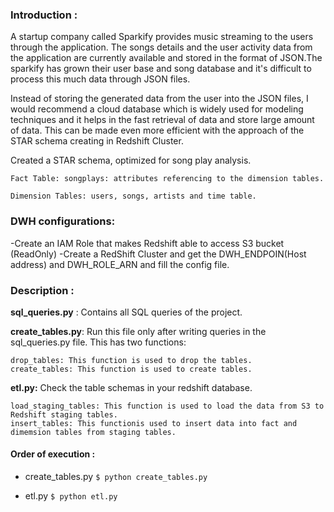 ### Introduction :

A startup company called Sparkify provides music streaming to the users through the application. The songs details and the user activity data from the application are currently available and stored in the format of JSON.The sparkify has grown their user base and song database and it's difficult to process this much data through JSON files.

Instead of storing the generated data from the user into the JSON files, I would recommend a cloud database which is widely used for modeling techniques and it helps in the fast retrieval of data and store large amount of data. This can be made even more efficient with the approach of the STAR schema creating in Redshift Cluster.

Created a STAR schema, optimized for song play analysis.

`Fact Table: songplays: attributes referencing to the dimension tables.`

`Dimension Tables: users, songs, artists and time table.`

### DWH configurations:

-Create an IAM Role that makes Redshift able to access S3 bucket (ReadOnly)
-Create a RedShift Cluster and get the DWH_ENDPOIN(Host address) and DWH_ROLE_ARN and fill the config file.

### Description :

**sql_queries.py** : 
Contains all SQL queries of the project.

**create_tables.py**: 
Run this file only after writing queries in the sql_queries.py file. This has two functions:
```
drop_tables: This function is used to drop the tables. 
create_tables: This function is used to create tables.
```

**etl.py:**
Check the table schemas in your redshift database.
```
load_staging_tables: This function is used to load the data from S3 to Redshift staging tables. 
insert_tables: This functionis used to insert data into fact and dimemsion tables from staging tables.
```

#### Order of execution :

- create_tables.py
```$ python create_tables.py```

- etl.py
```$ python etl.py```
